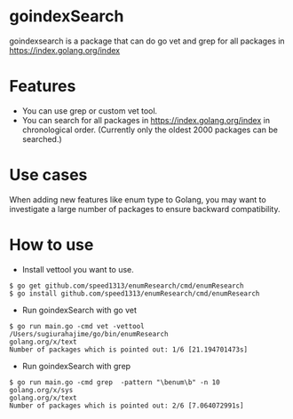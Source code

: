 # goindexSearch
goindexsearch is a package that can do go vet and grep for all packages in https://index.golang.org/index

# Features
- You can use grep or custom vet tool.
- You can search for all packages in https://index.golang.org/index in chronological order. (Currently only the oldest 2000 packages can be searched.)

# Use cases
When adding new features like enum type to Golang, you may want to investigate a large number of packages to ensure backward compatibility.

# How to use
- Install vettool you want to use.
```
$ go get github.com/speed1313/enumResearch/cmd/enumResearch
$ go install github.com/speed1313/enumResearch/cmd/enumResearch
```

- Run goindexSearch with go vet
```
$ go run main.go -cmd vet -vettool /Users/sugiurahajime/go/bin/enumResearch
golang.org/x/text
Number of packages which is pointed out: 1/6 [21.194701473s]
```

- Run goindexSearch with grep
```
$ go run main.go -cmd grep  -pattern "\benum\b" -n 10
golang.org/x/sys
golang.org/x/text
Number of packages which is pointed out: 2/6 [7.064072991s]
```